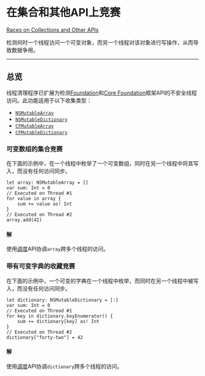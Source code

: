 # 在集合和其他API上竞赛

[Races on Collections and Other APIs](https://developer.apple.com/documentation/xcode/diagnosing_memory_thread_and_crash_issues_early/races_on_collections_and_other_apis)

检测何时一个线程访问一个可变对象，而另一个线程对该对象进行写操作，从而导致数据争用。

---

## 总览

线程清理程序已扩展为检测[Foundation](https://developer.apple.com/documentation/foundation)和[Core Foundation](https://developer.apple.com/documentation/corefoundation)框架API的不安全线程访问。此功能适用于以下收集类型：

- [`NSMutableArray`](https://developer.apple.com/documentation/foundation/nsmutablearray)
- [`NSMutableDictionary`](https://developer.apple.com/documentation/foundation/nsmutabledictionary)
- [`CFMutableArray`](https://developer.apple.com/documentation/corefoundation/cfmutablearray)
- [`CFMutableDictionary`](https://developer.apple.com/documentation/corefoundation/cfmutabledictionary)



### 可变数组的集合竞赛

在下面的示例中，在一个线程中枚举了一个可变数组，同时在另一个线程中将其写入，而没有任何访问同步。

```
let array: NSMutableArray = []
var sum: Int = 0
// Executed on Thread #1
for value in array {
    sum += value as! Int
}
// Executed on Thread #2
array.add(42)
```

#### 解

使用[调度](https://developer.apple.com/documentation/dispatch)API协调`array`跨多个线程的访问。

### 带有可变字典的收藏竞赛

在下面的示例中，一个可变的字典在一个线程中枚举，而同时在另一个线程中被写入，而没有任何访问同步。

```
let dictionary: NSMutableDictionary = [:]
var sum: Int = 0
// Executed on Thread #1
for key in dictionary.keyEnumerator() {
    sum += dictionary[key] as! Int
}
// Executed on Thread #2
dictionary["forty-two"] = 42
```

#### 解

使用[调度](https://developer.apple.com/documentation/dispatch)API协调`dictionary`跨多个线程的访问。